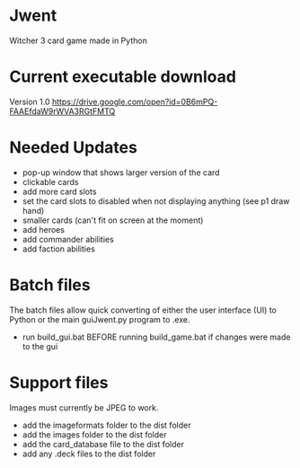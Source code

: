 # Jwent
Witcher 3 card game made in Python

# Current executable download
Version 1.0 https://drive.google.com/open?id=0B6mPQ-FAAEfdaW9rWVA3RGtFMTQ

# Needed Updates
 - pop-up window that shows larger version of the card
 - clickable cards
 - add more card slots
 - set the card slots to disabled when not displaying anything (see p1 draw hand)
 - smaller cards (can't fit on screen at the moment)
 - add heroes
 - add commander abilities
 - add faction abilities
 
# Batch files
The batch files allow quick converting of either the user interface (UI) to Python or the main guiJwent.py program to .exe.

 - run build_gui.bat BEFORE running build_game.bat if changes were made to the gui
 
# Support files
Images must currently be JPEG to work.
 - add the imageformats folder to the dist folder
 - add the images folder to the dist folder
 - add the card_database file to the dist folder
 - add any .deck files to the dist folder
